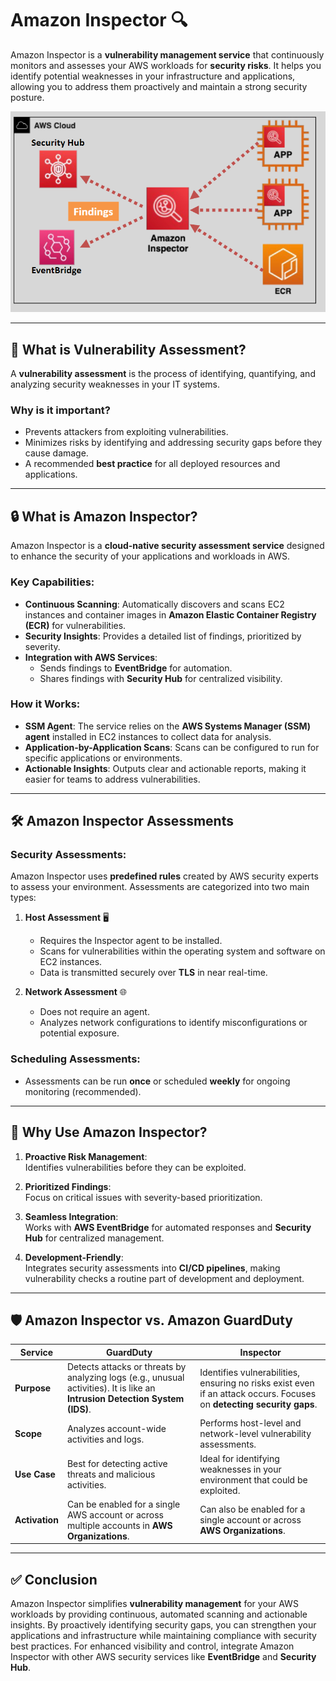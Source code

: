 # Amazon Inspector 🔍

Amazon Inspector is a **vulnerability management service** that continuously monitors and assesses your AWS workloads for **security risks**. It helps you identify potential weaknesses in your infrastructure and applications, allowing you to address them proactively and maintain a strong security posture.

<div align="center">
  <img src="images/aws-inspector.png" alt="Amazon Inspector" />
</div>

---

## 🌟 **What is Vulnerability Assessment?**

A **vulnerability assessment** is the process of identifying, quantifying, and analyzing security weaknesses in your IT systems.

### Why is it important?

- Prevents attackers from exploiting vulnerabilities.
- Minimizes risks by identifying and addressing security gaps before they cause damage.
- A recommended **best practice** for all deployed resources and applications.

---

## 🔒 **What is Amazon Inspector?**

Amazon Inspector is a **cloud-native security assessment service** designed to enhance the security of your applications and workloads in AWS.

### **Key Capabilities:**

- **Continuous Scanning**: Automatically discovers and scans EC2 instances and container images in **Amazon Elastic Container Registry (ECR)** for vulnerabilities.
- **Security Insights**: Provides a detailed list of findings, prioritized by severity.
- **Integration with AWS Services**:
  - Sends findings to **EventBridge** for automation.
  - Shares findings with **Security Hub** for centralized visibility.

### **How it Works:**

- **SSM Agent**: The service relies on the **AWS Systems Manager (SSM) agent** installed in EC2 instances to collect data for analysis.
- **Application-by-Application Scans**: Scans can be configured to run for specific applications or environments.
- **Actionable Insights**: Outputs clear and actionable reports, making it easier for teams to address vulnerabilities.

---

## 🛠 **Amazon Inspector Assessments**

### **Security Assessments:**

Amazon Inspector uses **predefined rules** created by AWS security experts to assess your environment. Assessments are categorized into two main types:

1. **Host Assessment** 🖥️

   - Requires the Inspector agent to be installed.
   - Scans for vulnerabilities within the operating system and software on EC2 instances.
   - Data is transmitted securely over **TLS** in near real-time.

2. **Network Assessment** 🌐
   - Does not require an agent.
   - Analyzes network configurations to identify misconfigurations or potential exposure.

### **Scheduling Assessments:**

- Assessments can be run **once** or scheduled **weekly** for ongoing monitoring (recommended).

---

## 🤔 **Why Use Amazon Inspector?**

1. **Proactive Risk Management**:  
   Identifies vulnerabilities before they can be exploited.

2. **Prioritized Findings**:  
   Focus on critical issues with severity-based prioritization.

3. **Seamless Integration**:  
   Works with **AWS EventBridge** for automated responses and **Security Hub** for centralized management.

4. **Development-Friendly**:  
   Integrates security assessments into **CI/CD pipelines**, making vulnerability checks a routine part of development and deployment.

---

## 🛡 **Amazon Inspector vs. Amazon GuardDuty**

| **Service**    | **GuardDuty**                                                                                                                | **Inspector**                                                                                                         |
| -------------- | ---------------------------------------------------------------------------------------------------------------------------- | --------------------------------------------------------------------------------------------------------------------- |
| **Purpose**    | Detects attacks or threats by analyzing logs (e.g., unusual activities). It is like an **Intrusion Detection System (IDS)**. | Identifies vulnerabilities, ensuring no risks exist even if an attack occurs. Focuses on **detecting security gaps**. |
| **Scope**      | Analyzes account-wide activities and logs.                                                                                   | Performs host-level and network-level vulnerability assessments.                                                      |
| **Use Case**   | Best for detecting active threats and malicious activities.                                                                  | Ideal for identifying weaknesses in your environment that could be exploited.                                         |
| **Activation** | Can be enabled for a single AWS account or across multiple accounts in **AWS Organizations**.                                | Can also be enabled for a single account or across **AWS Organizations**.                                             |

---

## ✅ **Conclusion**

Amazon Inspector simplifies **vulnerability management** for your AWS workloads by providing continuous, automated scanning and actionable insights. By proactively identifying security gaps, you can strengthen your applications and infrastructure while maintaining compliance with security best practices. For enhanced visibility and control, integrate Amazon Inspector with other AWS security services like **EventBridge** and **Security Hub**.
